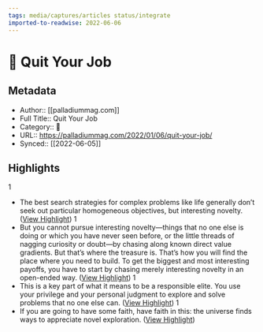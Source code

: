 ```yaml
---
tags: media/captures/articles status/integrate
imported-to-readwise: 2022-06-06
---
```

# 📰 Quit Your Job

## Metadata
- Author:: [[palladiummag.com]]
- Full Title:: Quit Your Job
- Category:: 📰
- URL:: https://palladiummag.com/2022/01/06/quit-your-job/
- Synced:: [[2022-06-05]]

## Highlights
1
- The best search strategies for complex problems like life generally don’t seek out particular homogeneous objectives, but interesting novelty. ([View Highlight](https://instapaper.com/read/1511410101/19735109))
1
- But you cannot pursue interesting novelty—things that no one else is doing or which you have never seen before, or the little threads of nagging curiosity or doubt—by chasing along known direct value gradients. But that’s where the treasure is. That’s how you will find the place where you need to build. To get the biggest and most interesting payoffs, you have to start by chasing merely interesting novelty in an open-ended way. ([View Highlight](https://instapaper.com/read/1511410101/19735111))
1
- This is a key part of what it means to be a responsible elite. You use your privilege and your personal judgment to explore and solve problems that no one else can. ([View Highlight](https://instapaper.com/read/1511410101/19735117))
1
- If you are going to have some faith, have faith in this: the universe finds ways to appreciate novel exploration. ([View Highlight](https://instapaper.com/read/1511410101/19738244))
